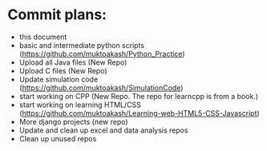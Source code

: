 # Commit plans:
- this document
- basic and intermediate python scripts (https://github.com/muktoakash/Python_Practice)
- Upload all Java files (New Repo)
- Upload C files (New Repo)
- Update simulation code (https://github.com/muktoakash/SimulationCode)
- start working on CPP (New Repo. The repo for learncpp is from a book.)
- start working on learning HTML/CSS (https://github.com/muktoakash/Learning-web-HTML5-CSS-Javascript)
- More django projects (new repo)
- Update and clean up excel and data analysis repos
- Clean up unused repos
